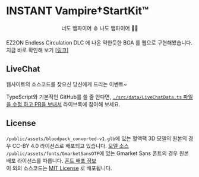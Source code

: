 # INSTANT Vampire†StartKit™

<p align="center">너도 뱀파이어 🩸 나도 뱀파이어 🧛‍♂️</p>

EZ2ON Endless Circulation DLC 에 나온 약한듯한 BGA 를 웹으로 구현해봤습니다.  
지금 바로 확인해 보기 [[링크]](https://instantvampirestartk.it)

## LiveChat

웹사이트의 소스코드를 찾으신 당신에게 드리는 이벤트~

TypeScript와 기본적인 GitHub를 쓸 줄 안다면, [`./src/data/LiveChatData.ts` 파일을 수정 하고 PR을 보내서](./src/data/LiveChatData.ts) 라이브톡에 참여해
보세요.

## License

`/public/assets/bloodpack_converted-v1.glb`에 있는 혈액팩 3D 모델의 원본의 경우 CC-BY 4.0 라이선스로 배포되고 있습니다. [모델 소스](https://sketchfab.com/3d-models/blood-pack-low-poly-pbr-e8122f4880df4286baa08ca79eae1253)  
`/public/assets/fonts/GmarketSansOTF`에 있는 Gmarket Sans 폰트의 경우 원본 배포 라이선스를 따릅니다. [폰트 배포 정보](https://corp.gmarket.com/fonts/)  
이 외의 소스코드는 [MIT License](LICENSE) 로 배포됩니다.
